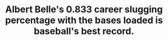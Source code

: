 ---
title:      
  - Albert Belle's 0.833 career slugging percentage with the bases loaded is baseball's best record.
secondary:
  - Minimum 100 bases loaded plate appearances. Next highest is Richie Sexson with 0.781.
reference:
  - http://www.baseball-reference.com/play-index/split_finder.cgi?type=b#gotresults&type=b&as=result_batter&offset=0&match=career&min_year_game=1914&max_year_game=2014&min_season=1&max_season=-1&min_age=0&max_age=99&isActive=either&bats=any&split_1=situa%3Abases&sid_situa%3Aleado=situa%3Aleado%3Aany&sid_outcb%3Aoutcb=outcb%3Aoutcb%3Ain+Wins&sid_oppon%3Aoppon=oppon%3Aoppon%3Aany&sid_situa%3Atimes=situa%3Atimes%3Aany&sid_plato%3Aplato=plato%3Aplato%3Aany&sid_situa%3Abases=situa%3Abases%3A111&sid_defp%3Adefp=defp%3Adefp%3Aany&sid_opptp%3Agbfb=opptp%3Agbfb%3Aany&sid_opptp%3Apower=opptp%3Apower%3Aany&sid_hitty%3Atraj=hitty%3Atraj%3Aany&sid_lineu%3Alineu=lineu%3Alineu%3Aany&sid_total%3Atotal=total%3Atotal%3Aany&sid_dates%3Ahalf=dates%3Ahalf%3Aany&sid_locat%3Astad=locat%3Astad%3Aany&sid_situa%3Ainnng=situa%3Ainnng%3Aany&sid_locat%3Asite=locat%3Asite%3Aany&sid_dates%3Amonth=dates%3Amonth%3Aany&sid_situa%3Acount=situa%3Acount%3A0-2+Count&sid_situa%3Aouts=situa%3Aouts%3Aany&sid_locat%3Ahmvis=locat%3Ahmvis%3Aany&sid_wpa%3Alever=wpa%3Alever%3Aany&sid_role%3Astsub=role%3Astsub%3Aany&sid_hitty%3Ahitlo=hitty%3Ahitlo%3Aany&sid_situa%3Aclutc=situa%3Aclutc%3Aany&exclude_incomplete=1&c0gtlt=eq&c0val=0&number_matched=1&orderby=SLG&sr_split_totals_choice=by_split&c1criteria=PA&c1gtlt=gt&c1val=100&c2gtlt=eq&c2val=0&c3gtlt=eq&c3val=0&c4gtlt=eq&c4val=0&c5gtlt=gt&c5val=1.0&location=pob&locationMatch=is&pob=&pod=&pcanada=&pusa=&ajax=1&submitter=1
---